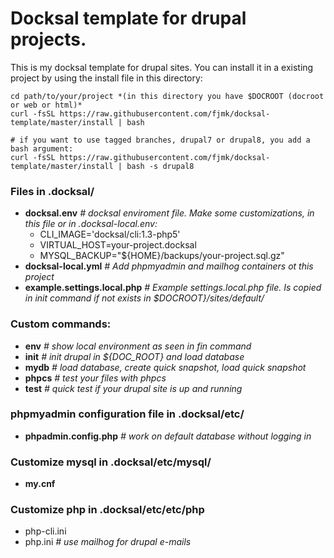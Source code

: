 # Docksal template for drupal projects.

This is my docksal template for drupal sites. You can install it in a existing project by using the install file in this directory:
```
cd path/to/your/project *(in this directory you have $DOCROOT (docroot or web or html)*
curl -fsSL https://raw.githubusercontent.com/fjmk/docksal-template/master/install | bash

# if you want to use tagged branches, drupal7 or drupal8, you add a bash argument:
curl -fsSL https://raw.githubusercontent.com/fjmk/docksal-template/master/install | bash -s drupal8
```


### Files in .docksal/
- **docksal.env** *# docksal enviroment file. Make some customizations, in this file or in .docksal-local.env:*
  - CLI_IMAGE='docksal/cli:1.3-php5'
  - VIRTUAL_HOST=your-project.docksal
  - MYSQL_BACKUP="${HOME}/backups/your-project.sql.gz"
- **docksal-local.yml**    *# Add phpmyadmin and mailhog containers ot this project*
- **example.settings.local.php**    *# Example settings.local.php file. Is copied in init command if not exists in $DOCROOT}/sites/default/*

### Custom commands:
- **env** *# show local environment as seen in fin command*
- **init** *# init drupal in ${DOC_ROOT} and load database*
- **mydb** *# load database, create quick snapshot, load quick snapshot*
- **phpcs** *# test your files with phpcs*
- **test** *# quick test if your drupal site is up and running*

### phpmyadmin configuration file in .docksal/etc/
- **phpadmin.config.php** *# work on default database without logging in*

### Customize mysql in .docksal/etc/mysql/
- **my.cnf**

### Customize php in .docksal/etc/etc/php
- php-cli.ini
- php.ini *# use mailhog for drupal e-mails*
